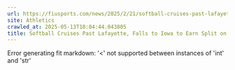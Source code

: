 ```yaml
---
url: https://fiusports.com/news/2025/2/21/softball-cruises-past-lafayette-falls-to-iowa-to-earn-split-on-day-one-of-panther-classic.aspx
site: Athletics
crawled_at: 2025-05-13T10:04:44.043805
title: Softball Cruises Past Lafayette, Falls to Iowa to Earn Split on Day One of Panther Invite - FIU Athletics
---
```


Error generating fit markdown: '<' not supported between instances of 'int' and 'str'